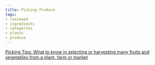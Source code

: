 ```yaml
---
title: Picking Produce
tags:
- reviewed
- ingredients
- categories
- plants
- produce
---
```


[Picking Tips: What to know in selecting or harvesting many fruits and vegetables from a plant, farm or market](https://www.pickyourown.org/pickingtips.htm)